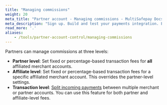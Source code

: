 ```yaml
---
title: "Managing commissions"
weight: 20
meta_title: "Partner account - Managing commissions - MultiSafepay Docs"
meta_description: "Sign up. Build and test your payments integration. Explore our products and services. Use our API Reference, SDKs, and wrappers. Get support."
read_more: '.'
aliases:
    - /tools/partner-account-control/managing-commissions
---
```


Partners can manage commissions at three levels:

- **Partner level**: Set fixed or percentage-based transaction fees for **all** affiliated merchant accounts.
- **Affiliate level**: Set fixed or percentage-based transaction fees for a specific affiliated merchant account. This overrides the partner-level settings.
- **Transaction level**: [Split incoming payments](/payments/about/split-payments/) between multiple merchant or partner accounts. You can use this feature for both partner and affiliate-level fees. 
